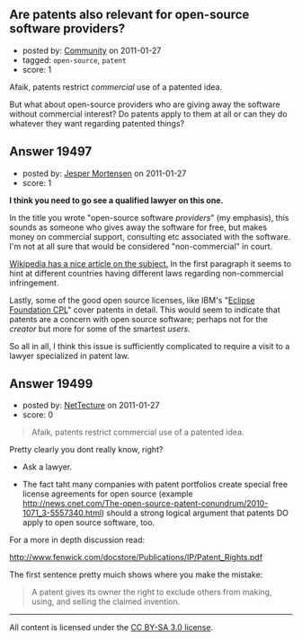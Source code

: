 ## Are patents also relevant for open-source software providers?

- posted by: [Community](https://stackexchange.com/users/-1/-1-community) on 2011-01-27
- tagged: `open-source`, `patent`
- score: 1

Afaik, patents restrict *commercial* use of a patented idea.

But what about open-source providers who are giving away the software without commercial interest? Do patents apply to them at all or can they do whatever they want regarding patented things?


## Answer 19497

- posted by: [Jesper Mortensen](https://stackexchange.com/users/-1/1261-jesper-mortensen) on 2011-01-27
- score: 1

<p><strong>I think you need to go see a qualified lawyer on this one.</strong></p>

<p>In the title you wrote "open-source software <em>providers</em>" (my emphasis), this sounds as someone who gives away the software for free, but makes money on commercial support, consulting etc associated with the software. I'm not at all sure that would be considered "non-commercial" in court.</p>

<p><a href="http://en.wikipedia.org/wiki/Patent_infringement" rel="nofollow">Wikipedia has a nice article on the subject.</a> In the first paragraph it seems to hint at different countries having different laws regarding non-commercial infringement.</p>

<p>Lastly, some of the good open source licenses, like IBM's "<a href="http://www.ibm.com/developerworks/library/os-cpl.html" rel="nofollow">Eclipse Foundation CPL</a>" cover patents in detail. This would seem to indicate that patents are a concern with open source software; perhaps not for the <em>creator</em> but more for some of the smartest <em>users</em>.</p>

<p>So all in all, I think this issue is sufficiently complicated to require a visit to a lawyer specialized in patent law.</p>



## Answer 19499

- posted by: [NetTecture](https://stackexchange.com/users/-1/3350-nettecture) on 2011-01-27
- score: 0

> Afaik, patents restrict commercial use
> of a patented idea.

Pretty clearly you dont really know, right?

* Ask a lawyer.

* The fact taht many companies with patent portfolios create special free license agreements for open source (example http://news.cnet.com/The-open-source-patent-conundrum/2010-1071_3-5557340.html) should a strong logical argument that patents DO apply to open source software, too.

For a more in depth discussion read:

http://www.fenwick.com/docstore/Publications/IP/Patent_Rights.pdf

The first sentence pretty muich shows where you make the mistake:

> A patent gives its owner the right to
> exclude others from making, using, and
> selling the claimed invention.




---

All content is licensed under the [CC BY-SA 3.0 license](https://creativecommons.org/licenses/by-sa/3.0/).
